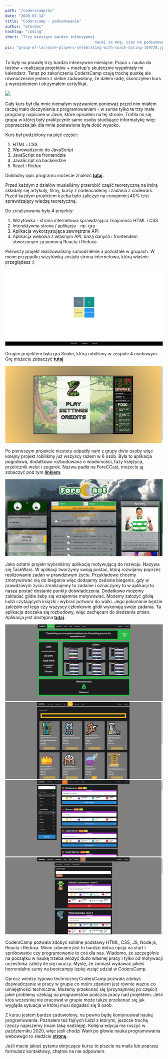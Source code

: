 ```yaml
--- 
path: "/coderscampres"
date: "2020-01-14"
title: "CodersCamp - podsumowanie"
author: "mfordas"
hashtag: "coding"
short: "Trzy miesiące bardzo intensywnej
                                        nauki za mną, czas na podsumowanie kursu."
pic: "group-of-lacrosse-players-celebrating-with-coach-during-159728.jpg"
---
```


  <div>
                           <p>To były na prawdę trzy bardzo intensywne miesiące. Praca + nauka do testów +
                                    realizacja projektów + meetup'y skutecznie wypełniały mi kalendarz. Teraz po
                                    zakończeniu CodersCamp czuję trochę pustkę ale równocześnie jestem z siebie
                                    zadowolony, że dałem radę, skończyłem kurs z wyróżnieniem i otrzymałem certyfikat.
                                </p>
                                <div class="blogPicturesContainer">
                                    <img src="https://fordas.pl/CodersCampCert/CodersCampCert.jpg"
                                        ></div>
                                <p>Cały kurs był dla mnie niemałym wyzwaniem ponieważ przed nim miałem raczej mało
                                    doczynienia z programowaniem - w sumie tylko te trzy małe programy napisane w Javie,
                                    które opisałem na tej stronie. Trafiła mi się grupa w której były praktycznie same
                                    osoby studiujące informatykę więc poprzeczka jak dla mnie postawiona była dość
                                    wysoko. </p>
                                <p >
                                    Kurs był podzielony na pięć części:
                                    <ol>
                                        <li>HTML i CSS</li>
                                        <li>Wprowadzenie do JavaScript</li>
                                        <li>JavaScript na frontendzie</li>
                                        <li>JavaScript na backendzie</li>
                                        <li>React i Redux</li>
                                    </ol>
                                </p>
                                <p> Dokładny opis programu możecie znaleźć <a href="https://coderscamp.edu.pl/"
                                        target="_blank"><b>tutaj</b></a>.</p>
                                <p>Przed każdym z działów musieliśmy przerobić część teoretyczną na którą składały się
                                    artykuły, filmy, kursy z codeacademy i zadania z codewars. Przed każdym projektem
                                    trzeba było zaliczyć na conajmniej 40% test sprawdzający wiedzę teoretyczną.</p>
                                <p >
                                    Do zrealizowania były 4 projekty:
                                    <ol>
                                        <li>Wizytówka - strona internetowa sprawdzająca znajomość HTML i CSS</li>
                                        <li>Interaktywna strona / aplikacja - np. gra</li>
                                        <li>Aplikacja wykorzystująca zewnętrzne API</li>
                                        <li>Aplikacja webowa z własnym API, bazą danych i frontendem stworzonym za
                                            pomocą Reacta i Reduxa</li>
                                    </ol>
                                </p>
                                <p>Pierwszy projekt realizowaliśmy samodzielnie a pozostałe w grupach. W moim przypadku wizytówką została strona internetowa,
                                    którą właśnie przeglądasz :)
                                </p>
                                <div class="blogPicturesContainer">
                                    <img src="../../../images/coding/CC_website.png"></div>
                                <p>Drugim projektem była gra Snake, którą robiliśmy w zespole 4 osobowym. Grę możecie
                                    zobaczyć <a href="https://patryqss.github.io/CC.Snake/"
                                        target="_blank"><b>tutaj</b></a></p>
                                <div class="blogPicturesContainer">
                                    <img src="../../../images/coding/CC_snake.png"></div>
                                <p>Po pierwszym projekcie niestety odpadły nam z grupy dwie osoby więc kolejny projekt
                                    robiliśmy już wszyscy razem w 6 osób. Była to aplikacja pogodowa, dodatkowo
                                    rozbudowana o wiadomości, fazy księżyca, przelicznik walut i zegarek. Nazwa padła na
                                    ForeCCast, możecie ją zobaczyć pod tym <a
                                        href="https://nefariusek.github.io/ForeCCast/"
                                        target="_blank"><b>linkiem</b></a>.</p>
                                <div class="blogPicturesContainer"><img src="../../../images/coding/CC_foreccast.png"
                                        ></div>
                                <p>Jako ostatni projekt wybraliśmy aplikację motywującą do rozwoju. Nazywa się TaskWars.
                                    W aplikacji tworzymy swoją postać, którą rozwijamy poprzez realizowanie zadań w
                                    prawdziwym życiu. Przykładowo chcemy zmotywować się do biegania więc dodajemy
                                    zadanie biegania, gdy w prawdziwym życiu zrealizujemy to zadanie i oznaczymy to w
                                    aplikacji to nasza postać dostanie punkty doświadczenia. Dodatkowo możemy zakładać
                                    gildie żeby się wzajemnie motywować. Możemy założyć gildię ludzi czytających książki
                                    i wybrać potwora do walki. Jego pokonanie będzie zależało od tego czy wszyscy
                                    członkowie gildii wykonają swoje zadania. Ta aplikacja doczeka się rozbudowy, więc
                                    zachęcam do śledzenia zmian. Aplikacja jest dostępna <a
                                        href="https://test-tw-deploy.herokuapp.com/login"
                                        target="_blank"><b>tutaj</b></a>.</p>
                                <div class="blogPicturesContainer">
                                    <div >
                                        <img src="../../../images/coding/CC_taskwars1.png"></div>
                                    <div >
                                        <img src="../../../images/coding/CC_taskwars2.png"></div>
                                    <div>
                                        <img src="../../../images/coding/CC_taskwars3.png"></div>
                                    <div>
                                        <img src="../../../images/coding/CC_taskwars4.png"></div>
                                </div>
                                <div >
                                    <p>CodersCamp pozwala zdobyć solidne podstawy HTML, CSS, JS, Node.js, Reacta i
                                        Reduxa.
                                        Moim zdaniem jest to bardzo dobra opcja na start i spróbowanie czy programowanie
                                        to
                                        coś dla nas. Wiadomo, że szczególnie na początku w naukę trzeba włożyć dużo
                                        własnej
                                        pracy i tylko od motywacji uczestnika zależy ile się nauczy. Myślę, że zamiast
                                        wydawać jakieś horrendalne sumy na bootcampy lepiej wziąć udział w CodersCamp.
                                    </p>
                                    <p>Oprócz wiedzy typowo technicznej CodersCamp pozwala zdobyć doświadczenie w pracy
                                        w
                                        grupie co moim zdaniem jest równie ważne co umiejętności techniczne. Możemy
                                        przekonać się (przynajmniej po części) jakie problemy czekają na programistów
                                        podczas pracy nad projektem. Jeśli ktoś wcześniej nie pracował w grupie może
                                        także
                                        przekonać się jak wygląda sytuacja w której musi dogadać się 9 osób.</p>
                                    <p>Z kursu jestem bardzo zadowolony, na pewno będę kontynuował naukę programowania.
                                        Poznałem
                                        też fajnych ludzi z którymi, jeszcze trochę rzeczy napiszemy (mam taką
                                        nadzieję).
                                        Kolejna edycja ma ruszyć w październiku 2020, więc jeśli chodzi Wam po głowie
                                        nauka
                                        programowania webowego to śledźcie <a href="https://coderscamp.edu.pl/"
                                            target="_blank"><b>stronę</b></a>. </p>
                                    <p>Jeśli macie jakieś pytania dotyczące kursu to piszcie na maila lub poprzez
                                        formularz
                                        kontaktowy, chętnie na nie odpowiem.</p>
                        </div>